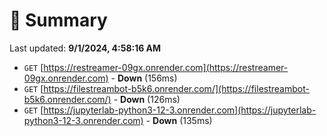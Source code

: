 # 📖 Summary
Last updated: **9/1/2024, 4:58:16 AM**

- `GET` [https://restreamer-09gx.onrender.com](https://restreamer-09gx.onrender.com) - **Down** (156ms)
- `GET` [https://filestreambot-b5k6.onrender.com/](https://filestreambot-b5k6.onrender.com/) - **Down** (126ms)
- `GET` [https://jupyterlab-python3-12-3.onrender.com](https://jupyterlab-python3-12-3.onrender.com) - **Down** (135ms)
